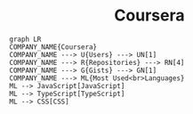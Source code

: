 <h1 align="center">Coursera</h1>

```mermaid
graph LR
COMPANY_NAME{Coursera}
COMPANY_NAME ---> U{Users} ---> UN[1]
COMPANY_NAME ---> R{Repositories} ---> RN[4]
COMPANY_NAME ---> G{Gists} ---> GN[1]
COMPANY_NAME ---> ML{Most Used<br>Languages}
ML --> JavaScript[JavaScript]
ML --> TypeScript[TypeScript]
ML --> CSS[CSS]
```
